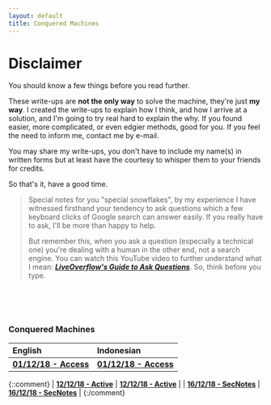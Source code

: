 ```yaml
---
layout: default
title: Conquered Machines
---
```


# Disclaimer

You should know a few things before you read further. 

These write-ups are **not the only way** to solve the machine, they're just **my way**. I created the write-ups to explain how I think, and how I arrive at a solution, and I'm going to try real hard to explain the why. If you found easier, more complicated, or even edgier methods, good for you. If you feel the need to inform me, contact me by e-mail. 

You may share my write-ups, you don't have to include my name(s) in written forms but at least have the courtesy to whisper them to your friends for credits.
<br>

So that's it, have a good time.
<br>

> Special notes for you "special snowflakes", by my experience I have witnessed firsthand your tendency to ask questions which a few keyboard clicks of Google search can answer easily. If you really have to ask, I'll be more than happy to help. 
>
> But remember this, when you ask a question (especially a technical one) you're dealing with a human in the other end, not a search engine. You can watch this YouTube video to further understand what I mean: **_[LiveOverflow's Guide to Ask Questions](https://www.youtube.com/watch?v=53zkBvL4ZB4)_**. So, think before you type.

<br>
<br>
<br>

### Conquered Machines

|       English      |     Indonesian    |
|:-------------------|:------------------|
| **[01/12/18 - Access](https://takaya1337.github.io/htb/en/01)**   | **[01/12/18 - Access](https://takaya1337.github.io/htb/id/01)**       |
{::comment}
| **[12/12/18 - Active](https://takaya1337.github.io/htb/en/02)**   | **[12/12/18 - Active](https://takaya1337.github.io/htb/id/02)**       |
| **[16/12/18 - SecNotes](https://takaya1337.github.io/htb/en/03)** | **[16/12/18 - SecNotes](https://takaya1337.github.io/htb/id/03)**     |
{:/comment}
